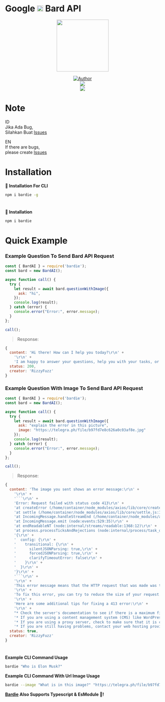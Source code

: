 # Google <a href="https://bard.rizzy.eu.org/"><img src="https://camo.githubusercontent.com/adb54264fe2ad5067d07d0752fc32600b4e6250073b01ce8c386575b431e3f06/68747470733a2f2f7777772e677374617469632e636f6d2f6c616d64612f696d616765732f66617669636f6e5f76315f31353031363063646466663766323934636533302e737667" height="20px"></a> Bard API

<p align="center">
<a target="_blank" href="https://bard.rizzy.eu.org"><img src="https://www.gstatic.com/lamda/images/favicon_v1_70c80ffdf27202fd2e84f.png" alt="" width="169" /></a>
</p>
<p align="center">
<a target="_blank" href="https://github.com/rizzlogy"><img title="Author" src="https://img.shields.io/badge/Author-RizzyFuzz-blue.svg?style=for-the-badge&logo=github" /></a>
<br>
<a target="_blank" href="https:////npmjs.com/bardie"><img src="https://img.shields.io/npm/dw/bardie?color=blue&label=Downloads&logo=npm&style=flat"></a>
<br>
<a target="_blank" href="https://www.npmjs.com/package/bardie?activeTab=versions"><img src="https://img.shields.io/npm/v/bardie?color=green&label=version&logo=npm&style=social"></a>
</p>

# Note

ID<br>
Jika Ada Bug,<br>
Silahkan Buat [Issues](https://github.com/rizzlogy/bardie/issues/new)

EN<br>
If there are bugs,<br>
please create [Issues](https://github.com/rizzlogy/bardie/issues/new)
#

# Installation
**🔲 Installation For CLI**
```bash
npm i bardie -g
```
#
**📂 Installation**
```bash
npm i bardie
```
#
# Quick Example
### **Example Question To Send Bard API Request**
```js
const { BardAI } = require('bardie');
const bard = new BardAI();

async function call() {
  try {
    let result = await bard.questionWithImage({
      ask: "hi",
    });
    console.log(result);
  } catch (error) {
    console.error("Error:", error.message);
  }
};

call();
```
> Response:
```js
{
  content: 'Hi there! How can I help you today?\r\n' +
    '\r\n' +
    'I am happy to answer your questions, help you with your tasks, or just have a conversation.',
  status: 200,
  creator: 'RizzyFuzz'
}
```
### **Example Question With Image To Send Bard API Request**
```js
const { BardAI } = require('bardie');
const bard = new BardAI();

async function call() {
  try {
    let result = await bard.questionWithImage({
      ask: "explain the error in this picture",
      image: "https://telegra.ph/file/b97fd7e8c626a0c03af8e.jpg"
    });
    console.log(result);
  } catch (error) {
    console.error("Error:", error.message);
  }
};

call();
```
> Response:
```js
{
  content: 'The image you sent shows an error message:\r\n' +
    '\r\n' +
    '```\r\n' +
    'Error: Request failed with status code 413\r\n' +
    'at createError (/home/container/node_modules/axios/lib/core/createError.js:16:15)\r\n' +
    'at settle (/home/container/node_modules/axios/lib/core/settle.js:17:12)\r\n' +
    'at IncomingMessage.handleStreamEnd (/home/container/node_modules/axios/lib/adapters/http.js:293:11)\r\n' +
    'at IncomingMessage.emit (node:events:529:35)\r\n' +
    'at endReadableNT (node:internal/streams/readable:1368:12)\r\n' +
    'at process.processTicksAndRejections (node:internal/process/task_queues:82:21)\r\n' +
    '{\r\n' +
    '  config: {\r\n' +
    '    transitional: {\r\n' +
    '      silentJSONParsing: true,\r\n' +
    '      forcedJSONParsing: true,\r\n' +
    '      clarifyTimeoutError: false\r\n' +
    '    }\r\n' +
    '  }\r\n' +
    '}\r\n' +
    '```\r\n' +
    '\r\n' +
    'This error message means that the HTTP request that was made was too large for the server to handle. This can happen if you are trying to upload a very large file, or if you are submitting a form with a lot of data.\r\n' +
    '\r\n' +
    'To fix this error, you can try to reduce the size of your request. For example, you can try compressing your file before uploading it, or you can split your form into multiple submissions.\r\n' +
    '\r\n' +
    'Here are some additional tips for fixing a 413 error:\r\n' +
    '\r\n' +
    "* Check the server's documentation to see if there is a maximum file size limit. If there is, try to reduce the size of your file below that limit.\r\n" +
    '* If you are using a content management system (CMS) like WordPress, make sure that the file size limit is set high enough.\r\n' +
    '* If you are using a proxy server, check to make sure that it is configured to allow large requests.\r\n' +
    '* If you are still having problems, contact your web hosting provider for assistance.\r\n',
  status: true,
  creator: 'RizzyFuzz'
}
```
#
**Example CLI Command Usage**
```bash
bardie "Who is Elon Musk?"
```
**Example CLI Command With Url Image Usage**
```bash
bardie --image "What is in this image?" "https://telegra.ph/file/b97fd7e8c626a0c03af8e.jpg"
```

**[Bardie](https://npmjs.com/bardie) Also Supports Typescript & EsModule 🥳!**

